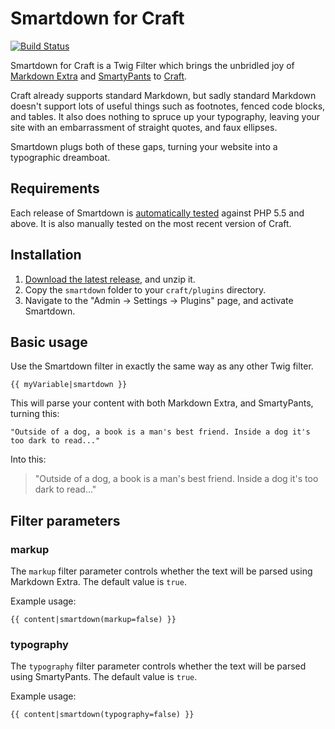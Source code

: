 # Smartdown for Craft #

[![Build Status](https://travis-ci.org/experience/smartdown.craft-plugin.svg?branch=master)](https://travis-ci.org/experience/smartdown.craft-plugin)

Smartdown for Craft is a Twig Filter which brings the unbridled joy of [Markdown Extra][md_extra] and [SmartyPants][smartypants] to [Craft][craft].

[craft]:https://craftcms.com
[md_extra]:https://michelf.ca/projects/php-markdown/
[smartypants]:https://michelf.ca/projects/php-smartypants/

Craft already supports standard Markdown, but sadly standard Markdown doesn't support lots of useful things such as footnotes, fenced code blocks, and tables. It also does nothing to spruce up your typography, leaving your site with an embarrassment of straight quotes, and faux ellipses.

Smartdown plugs both of these gaps, turning your website into a typographic dreamboat.

## Requirements ##
Each release of Smartdown is [automatically tested][travis] against PHP 5.5 and above. It is also manually tested on the most recent version of Craft.

[travis]: https://travis-ci.org/experience/smartdown.craft-plugin "See the Smartdown build status on Travis CI"

## Installation ##
1. [Download the latest release][download], and unzip it.
2. Copy the `smartdown` folder to your `craft/plugins` directory.
3. Navigate to the "Admin &rarr; Settings &rarr; Plugins" page, and activate Smartdown.

[download]: https://github.com/experience/smartdown.craft-plugin/releases/latest "Download the latest release"

## Basic usage ##
Use the Smartdown filter in exactly the same way as any other Twig filter.

    {{ myVariable|smartdown }}

This will parse your content with both Markdown Extra, and SmartyPants, turning this:

    "Outside of a dog, a book is a man's best friend. Inside a dog it's too dark to read..."

Into this:

> "Outside of a dog, a book is a man's best friend. Inside a dog it's too dark to read..."

## Filter parameters ##

### markup ###
The `markup` filter parameter controls whether the text will be parsed using Markdown Extra. The default value is `true`.

Example usage:

    {{ content|smartdown(markup=false) }}

### typography ###
The `typography` filter parameter controls whether the text will be parsed using SmartyPants. The default value is `true`.

Example usage:

    {{ content|smartdown(typography=false) }}
